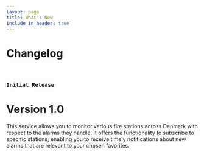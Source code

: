 ```yaml
---
layout: page
title: What's New
include_in_header: true
---
```


# Changelog

<br>

### `Initial Release`
# **Version 1.0**
This service allows you to monitor various fire stations across Denmark with respect to the alarms they handle. It offers the functionality to subscribe to specific stations, enabling you to receive timely notifications about new alarms that are relevant to your chosen favorites.

<br>
